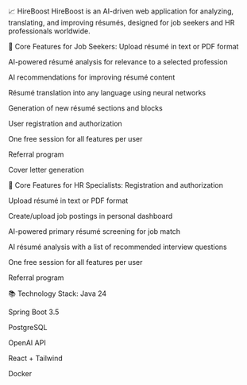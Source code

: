 📈 HireBoost
HireBoost is an AI-driven web application for analyzing, translating, and improving résumés, designed for job seekers and HR professionals worldwide.

📌 Core Features for Job Seekers:
Upload résumé in text or PDF format

AI-powered résumé analysis for relevance to a selected profession

AI recommendations for improving résumé content

Résumé translation into any language using neural networks

Generation of new résumé sections and blocks

User registration and authorization

One free session for all features per user

Referral program

Cover letter generation

📌 Core Features for HR Specialists:
Registration and authorization

Upload résumé in text or PDF format

Create/upload job postings in personal dashboard

AI-powered primary résumé screening for job match

AI résumé analysis with a list of recommended interview questions

One free session for all features per user

Referral program

📚 Technology Stack:
Java 24

Spring Boot 3.5

PostgreSQL

OpenAI API

React + Tailwind

Docker

